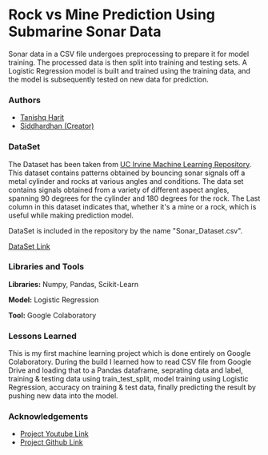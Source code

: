 # Rock vs Mine Prediction Using Submarine Sonar Data

Sonar data in a CSV file undergoes preprocessing to prepare it for model training. The processed data is then split into training and testing sets. A Logistic Regression model is built and trained using the training data, and the model is subsequently tested on new data for prediction.


### Authors

- [Tanishq Harit](https://github.com/tanishqharit)
- [Siddhardhan (Creator)](https://github.com/siddhardhan23)


### DataSet

The Dataset has been taken from [UC Irvine Machine Learning Repository](https://archive.ics.uci.edu). This dataset contains patterns obtained by bouncing sonar signals off a metal cylinder and rocks at various angles and conditions. The data set contains signals obtained from a variety of different aspect angles, spanning 90 degrees for the cylinder and 180 degrees for the rock. The Last column in this dataset indicates that, whether it's a mine or a rock, which is useful while making prediction model.

DataSet is included in the repository by the name "Sonar_Dataset.csv".

[DataSet Link](https://archive.ics.uci.edu/dataset/151/connectionist+bench+sonar+mines+vs+rocks)

### Libraries and Tools

**Libraries:** Numpy, Pandas, Scikit-Learn

**Model:** Logistic Regression

**Tool:** Google Colaboratory


### Lessons Learned

This is my first machine learning project which is done entirely on Google Colaboratory. During the build I learned how to read CSV file from Google Drive and loading that to a Pandas dataframe, seprating data and label, training & testing data using train_test_split, model training using Logistic Regression, accuracy on training & test data, finally predicting the result by pushing new data into the model.


### Acknowledgements

- [Project Youtube Link](https://www.youtube.com/watch?v=fiz1ORTBGpY)
- [Project Github Link](https://github.com/siddhardhan23/Complete-Machine-Learning-Course-Part-1/blob/main/ML%20Use%20Case%201.%20Rock_vs_Mine_Prediction.ipynb)
